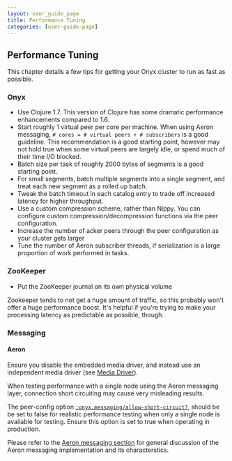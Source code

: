 ```yaml
---
layout: user_guide_page
title: Performance Tuning
categories: [user-guide-page]
---
```


## Performance Tuning

This chapter details a few tips for getting your Onyx cluster to run as fast as possible.

### Onyx

- Use Clojure 1.7. This version of Clojure has some dramatic performance enhancements compared to 1.6.
- Start roughly 1 virtual peer per core per machine.  When using Aeron
  messaging, `# cores = # virtual peers + # subscribers` is a good guideline.
  This recommendation is a good starting point, however may not hold true when
  some virtual peers are largely idle, or spend much of their time I/O blocked.
- Batch size per task of roughly 2000 bytes of segments is a good starting point.
- For small segments, batch multiple segments into a single segment, and treat each new segment as a rolled up batch.
- Tweak the batch timeout in each catalog entry to trade off increased latency for higher throughput.
- Use a custom compression scheme, rather than Nippy. You can configure custom compression/decompression functions via the peer configuration.
- Increase the number of acker peers through the peer configuration as your cluster gets larger
- Tune the number of Aeron subscriber threads, if serialization is a large proportion of work performed in tasks.

### ZooKeeper

- Put the ZooKeeper journal on its own physical volume

Zookeeper tends to not get a huge amount of traffic, so this probably won't offer a huge performance boost. It's helpful if you're trying to make your processing latency as predictable as possible, though.

### Messaging

#### Aeron

Ensure you disable the embedded media driver, and instead use an independent
media driver (see [Media Driver](messaging.md#media-driver)).

When testing performance with a single node using the Aeron messaging layer,
connection short circuiting may cause very misleading results.

The peer-config option [`:onyx.messaging/allow-short-circuit?`](peer-config#onyxmessagingallow-short-circuit),
should be be set to false for realistic performance testing when only a single
node is available for testing. Ensure this option is set to true when operating
in production.

Please refer to the [Aeron messaging section](messaging.md#aeron-messaging) for general
discussion of the Aeron messaging implementation and its characterstics.
